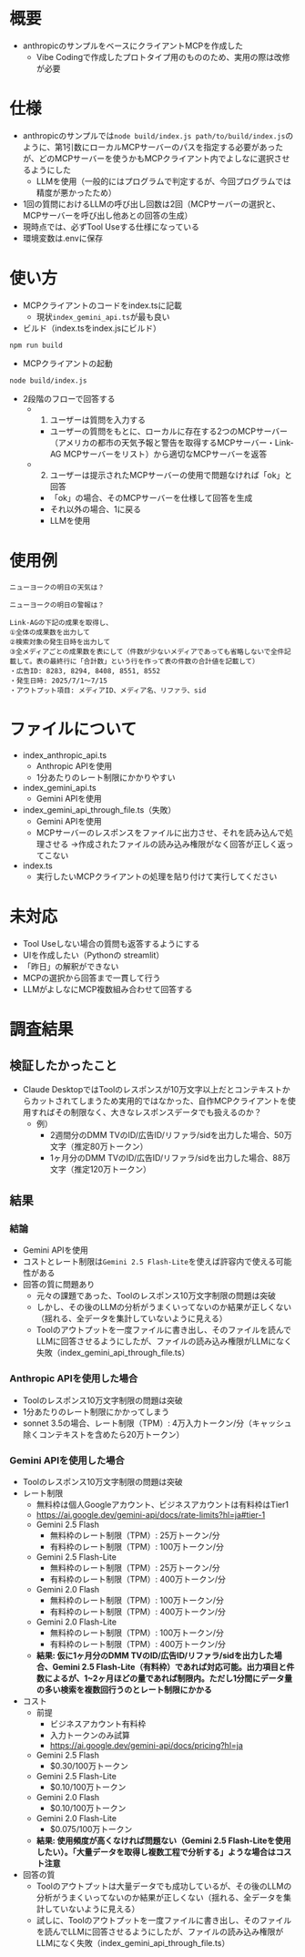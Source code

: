 # 概要
* anthropicのサンプルをベースにクライアントMCPを作成した
  * Vibe Codingで作成したプロトタイプ用のもののため、実用の際は改修が必要

# 仕様
* anthropicのサンプルでは`node build/index.js path/to/build/index.js`のように、第1引数にローカルMCPサーバーのパスを指定する必要があったが、どのMCPサーバーを使うかもMCPクライアント内でよしなに選択させるようにした
  * LLMを使用（一般的にはプログラムで判定するが、今回プログラムでは精度が悪かったため）
* 1回の質問におけるLLMの呼び出し回数は2回（MCPサーバーの選択と、MCPサーバーを呼び出し他あとの回答の生成）
* 現時点では、必ずTool Useする仕様になっている
* 環境変数は.envに保存

# 使い方
* MCPクライアントのコードをindex.tsに記載
  * 現状`index_gemini_api.ts`が最も良い
* ビルド（index.tsをindex.jsにビルド）
```
npm run build  
```
* MCPクライアントの起動
```
node build/index.js
```
* 2段階のフローで回答する
  * 1. ユーザーは質問を入力する
    * ユーザーの質問をもとに、ローカルに存在する2つのMCPサーバー（アメリカの都市の天気予報と警告を取得するMCPサーバー・Link-AG MCPサーバーをリスト）から適切なMCPサーバーを返答
  * 2. ユーザーは提示されたMCPサーバーの使用で問題なければ「ok」と回答
    * 「ok」の場合、そのMCPサーバーを仕様して回答を生成
    * それ以外の場合、1に戻る
    * LLMを使用

# 使用例
```
ニューヨークの明日の天気は？

ニューヨークの明日の警報は？

Link-AGの下記の成果を取得し、
①全体の成果数を出力して
②検索対象の発生日時を出力して
③全メディアごとの成果数を表にして（件数が少ないメディアであっても省略しないで全件記載して。表の最終行に「合計数」という行を作って表の件数の合計値を記載して）
・広告ID: 8283, 8294, 8408, 8551, 8552
・発生日時: 2025/7/1〜7/15
・アウトプット項目: メディアID、メディア名、リファラ、sid
```

# ファイルについて
* index_anthropic_api.ts
  * Anthropic APIを使用
  * 1分あたりのレート制限にかかりやすい
* index_gemini_api.ts
  * Gemini APIを使用
* index_gemini_api_through_file.ts（失敗）
  * Gemini APIを使用
  * MCPサーバーのレスポンスをファイルに出力させ、それを読み込んで処理させる →作成されたファイルの読み込み権限がなく回答が正しく返ってこない
* index.ts
  * 実行したいMCPクライアントの処理を貼り付けて実行してください

# 未対応
* Tool Useしない場合の質問も返答するようにする
* UIを作成したい（Pythonの streamlit）
* 「昨日」の解釈ができない
* MCPの選択から回答まで一貫して行う
* LLMがよしなにMCP複数組み合わせて回答する

# 調査結果
## 検証したかったこと
* Claude DesktopではToolのレスポンスが10万文字以上だとコンテキストからカットされてしまうため実用的ではなかった、自作MCPクライアントを使用すればその制限なく、大きなレスポンスデータでも扱えるのか？
  * 例）
    * 2週間分のDMM TVのID/広告ID/リファラ/sidを出力した場合、50万文字（推定80万トークン）
    * 1ヶ月分のDMM TVのID/広告ID/リファラ/sidを出力した場合、88万文字（推定120万トークン）

## 結果
### 結論
* Gemini APIを使用
* コストとレート制限は`Gemini 2.5 Flash-Lite`を使えば許容内で使える可能性がある
* 回答の質に問題あり
  * 元々の課題であった、Toolのレスポンス10万文字制限の問題は突破
  * しかし、その後のLLMの分析がうまくいってないのか結果が正しくない（揺れる、全データを集計していないように見える）
  * Toolのアウトプットを一度ファイルに書き出し、そのファイルを読んでLLMに回答させるようにしたが、ファイルの読み込み権限がLLMになく失敗（index_gemini_api_through_file.ts）

### Anthropic APIを使用した場合
* Toolのレスポンス10万文字制限の問題は突破
* 1分あたりのレート制限にかかってしまう
* sonnet 3.5の場合、レート制限（TPM）: 4万入力トークン/分（キャッシュ除くコンテキストを含めたら20万トークン）

### Gemini APIを使用した場合
* Toolのレスポンス10万文字制限の問題は突破
* レート制限
    * 無料枠は個人Googleアカウント、ビジネスアカウントは有料枠はTier1
    * https://ai.google.dev/gemini-api/docs/rate-limits?hl=ja#tier-1
    * Gemini 2.5 Flash
        * 無料枠のレート制限（TPM）: 25万トークン/分
        * 有料枠のレート制限（TPM）: 100万トークン/分
    * Gemini 2.5 Flash-Lite
        * 無料枠のレート制限（TPM）: 25万トークン/分
        * 有料枠のレート制限（TPM）: 400万トークン/分
    * Gemini 2.0 Flash
        * 無料枠のレート制限（TPM）: 100万トークン/分
        * 有料枠のレート制限（TPM）: 400万トークン/分
    * Gemini 2.0 Flash-Lite
        * 無料枠のレート制限（TPM）: 100万トークン/分
        * 有料枠のレート制限（TPM）: 400万トークン/分
    * **結果: 仮に1ヶ月分のDMM TVのID/広告ID/リファラ/sidを出力した場合、Gemini 2.5 Flash-Lite（有料枠）であれば対応可能。出力項目と件数によるが、1~2ヶ月ほどの量であれば制限内。ただし1分間にデータ量の多い検索を複数回行うのとレート制限にかかる**
* コスト
    * 前提
        * ビジネスアカウント有料枠
        * 入力トークンのみ試算
        * https://ai.google.dev/gemini-api/docs/pricing?hl=ja
    * Gemini 2.5 Flash
        * $0.30/100万トークン
    * Gemini 2.5 Flash-Lite
        * $0.10/100万トークン
    * Gemini 2.0 Flash
        * $0.10/100万トークン
    * Gemini 2.0 Flash-Lite
        * $0.075/100万トークン
    * **結果: 使用頻度が高くなければ問題ない（Gemini 2.5 Flash-Liteを使用したい）。「大量データを取得し複数工程で分析する」ような場合はコスト注意**
* 回答の質
  * Toolのアウトプットは大量データでも成功しているが、その後のLLMの分析がうまくいってないのか結果が正しくない（揺れる、全データを集計していないように見える）
  * 試しに、Toolのアウトプットを一度ファイルに書き出し、そのファイルを読んでLLMに回答させるようにしたが、ファイルの読み込み権限がLLMになく失敗（index_gemini_api_through_file.ts）
